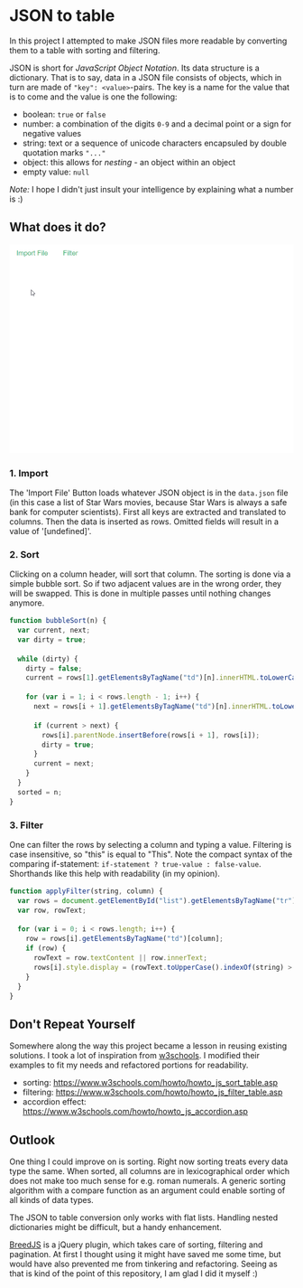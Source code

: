 # JSON to table

In this project I attempted to make JSON files more readable by converting them to a table with sorting and filtering.

JSON is short for _JavaScript Object Notation_. Its data structure is a dictionary. That is to say, data in a JSON file consists of objects, which in turn are made of `"key": <value>`-pairs. The key is a name for the value that is to come and the value is one the following:

- boolean: `true` or `false`
- number: a combination of the digits `0-9` and a decimal point or a sign for negative values
- string: text or a sequence of unicode characters encapsuled by double quotation marks `"..."`
- object: this allows for _nesting_ - an object within an object
- empty value: `null`

_Note:_ I hope I didn't just insult your intelligence by explaining what a number is :)

## What does it do?

![table with sorting and filtering](./table.gif)

### 1. Import

The 'Import File' Button loads whatever JSON object is in the `data.json` file (in this case a list of Star Wars movies, because Star Wars is always a safe bank for computer scientists). First all keys are extracted and translated to columns. Then the data is inserted as rows. Omitted fields will result in a value of '[undefined]'.

### 2. Sort

Clicking on a column header, will sort that column. The sorting is done via a simple bubble sort. So if two adjacent values are in the wrong order, they will be swapped. This is done in multiple passes until nothing changes anymore.

```javascript
function bubbleSort(n) {
  var current, next;
  var dirty = true;

  while (dirty) {
    dirty = false;
    current = rows[1].getElementsByTagName("td")[n].innerHTML.toLowerCase();

    for (var i = 1; i < rows.length - 1; i++) {
      next = rows[i + 1].getElementsByTagName("td")[n].innerHTML.toLowerCase();

      if (current > next) {
        rows[i].parentNode.insertBefore(rows[i + 1], rows[i]);
        dirty = true;
      }
      current = next;
    }
  }
  sorted = n;
}
```

### 3. Filter

One can filter the rows by selecting a column and typing a value. Filtering is case insensitive, so "this" is equal to "This". Note the compact syntax of the comparing if-statement: `if-statement ? true-value : false-value`. Shorthands like this help with readability (in my opinion).

```javascript
function applyFilter(string, column) {
  var rows = document.getElementById("list").getElementsByTagName("tr");
  var row, rowText;

  for (var i = 0; i < rows.length; i++) {
    row = rows[i].getElementsByTagName("td")[column];
    if (row) {
      rowText = row.textContent || row.innerText;
      rows[i].style.display = (rowText.toUpperCase().indexOf(string) > -1) ? "" : "none";
    }
  }
}
```

## Don't Repeat Yourself
Somewhere along the way this project became a lesson in reusing existing solutions. I took a lot of inspiration from [w3schools](https://www.w3schools.com/). I modified their examples to fit my needs and refactored portions for readability.

- sorting: https://www.w3schools.com/howto/howto_js_sort_table.asp
- filtering: https://www.w3schools.com/howto/howto_js_filter_table.asp
- accordion effect: https://www.w3schools.com/howto/howto_js_accordion.asp

## Outlook
One thing I could improve on is sorting. Right now sorting treats every data type the same. When sorted, all columns are in lexicographical order which does not make too much sense for e.g. roman numerals. A generic sorting algorithm with a compare function as an argument could enable sorting of all kinds of data types.

The JSON to table conversion only works with flat lists. Handling nested dictionaries might be difficult, but a handy enhancement.

[BreedJS](http://jjppof.github.io/breedjs/#about) is a jQuery plugin, which takes care of sorting, filtering and pagination. At first I thought using it might have saved me some time, but would have also prevented me from tinkering and refactoring. Seeing as that is kind of the point of this repository, I am glad I did it myself :)
